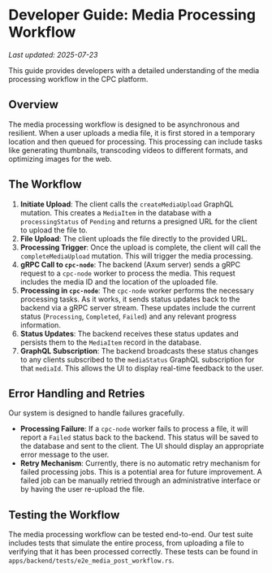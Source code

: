 # Developer Guide: Media Processing Workflow

*Last updated: 2025-07-23*

This guide provides developers with a detailed understanding of the media processing workflow in the CPC platform.

## Overview

The media processing workflow is designed to be asynchronous and resilient. When a user uploads a media file, it is first stored in a temporary location and then queued for processing. This processing can include tasks like generating thumbnails, transcoding videos to different formats, and optimizing images for the web.

## The Workflow

1.  **Initiate Upload**: The client calls the `createMediaUpload` GraphQL mutation. This creates a `MediaItem` in the database with a `processingStatus` of `Pending` and returns a presigned URL for the client to upload the file to.
2.  **File Upload**: The client uploads the file directly to the provided URL.
3.  **Processing Trigger**: Once the upload is complete, the client will call the `completeMediaUpload` mutation. This will trigger the media processing.
4.  **gRPC Call to `cpc-node`**: The backend (Axum server) sends a gRPC request to a `cpc-node` worker to process the media. This request includes the media ID and the location of the uploaded file.
5.  **Processing in `cpc-node`**: The `cpc-node` worker performs the necessary processing tasks. As it works, it sends status updates back to the backend via a gRPC server stream. These updates include the current status (`Processing`, `Completed`, `Failed`) and any relevant progress information.
6.  **Status Updates**: The backend receives these status updates and persists them to the `MediaItem` record in the database.
7.  **GraphQL Subscription**: The backend broadcasts these status changes to any clients subscribed to the `mediaStatus` GraphQL subscription for that `mediaId`. This allows the UI to display real-time feedback to the user.

## Error Handling and Retries

Our system is designed to handle failures gracefully.

*   **Processing Failure**: If a `cpc-node` worker fails to process a file, it will report a `Failed` status back to the backend. This status will be saved to the database and sent to the client. The UI should display an appropriate error message to the user.
*   **Retry Mechanism**: Currently, there is no automatic retry mechanism for failed processing jobs. This is a potential area for future improvement. A failed job can be manually retried through an administrative interface or by having the user re-upload the file.

## Testing the Workflow

The media processing workflow can be tested end-to-end. Our test suite includes tests that simulate the entire process, from uploading a file to verifying that it has been processed correctly. These tests can be found in `apps/backend/tests/e2e_media_post_workflow.rs`.